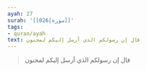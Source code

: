 ```yaml
---
ayah: 27
surah: '[[026|سورة]]'
tags:
- quran/ayah
text: قال إن رسولكم الذي أرسل إليكم لمجنون
---
```

> قال إن رسولكم الذي أرسل إليكم لمجنون
